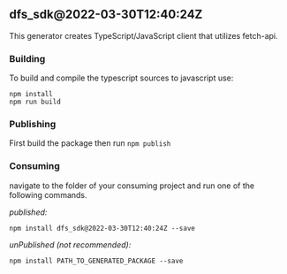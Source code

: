 ## dfs_sdk@2022-03-30T12:40:24Z

This generator creates TypeScript/JavaScript client that utilizes fetch-api.

### Building

To build and compile the typescript sources to javascript use:
```
npm install
npm run build
```

### Publishing

First build the package then run ```npm publish```

### Consuming

navigate to the folder of your consuming project and run one of the following commands.

_published:_

```
npm install dfs_sdk@2022-03-30T12:40:24Z --save
```

_unPublished (not recommended):_

```
npm install PATH_TO_GENERATED_PACKAGE --save
